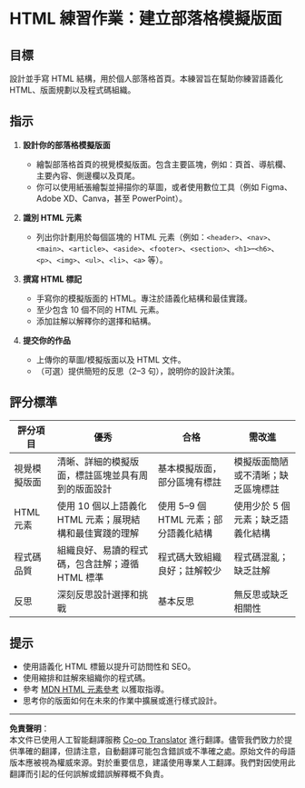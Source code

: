 <!--
CO_OP_TRANSLATOR_METADATA:
{
  "original_hash": "5a764667bbe82aa72ac0a67f4c97ff4a",
  "translation_date": "2025-10-03T08:57:05+00:00",
  "source_file": "3-terrarium/1-intro-to-html/assignment.md",
  "language_code": "hk"
}
-->
# HTML 練習作業：建立部落格模擬版面

## 目標

設計並手寫 HTML 結構，用於個人部落格首頁。本練習旨在幫助你練習語義化 HTML、版面規劃以及程式碼組織。

## 指示

1. **設計你的部落格模擬版面**
   - 繪製部落格首頁的視覺模擬版面。包含主要區塊，例如：頁首、導航欄、主要內容、側邊欄以及頁尾。
   - 你可以使用紙張繪製並掃描你的草圖，或者使用數位工具（例如 Figma、Adobe XD、Canva，甚至 PowerPoint）。

2. **識別 HTML 元素**
   - 列出你計劃用於每個區塊的 HTML 元素（例如：`<header>`、`<nav>`、`<main>`、`<article>`、`<aside>`、`<footer>`、`<section>`、`<h1>`–`<h6>`、`<p>`、`<img>`、`<ul>`、`<li>`、`<a>` 等）。

3. **撰寫 HTML 標記**
   - 手寫你的模擬版面的 HTML。專注於語義化結構和最佳實踐。
   - 至少包含 10 個不同的 HTML 元素。
   - 添加註解以解釋你的選擇和結構。

4. **提交你的作品**
   - 上傳你的草圖/模擬版面以及 HTML 文件。
   - （可選）提供簡短的反思（2–3 句），說明你的設計決策。

## 評分標準

| 評分項目         | 優秀                                                                                       | 合格                                                                           | 需改進                                                                         |
|------------------|------------------------------------------------------------------------------------------|--------------------------------------------------------------------------------|--------------------------------------------------------------------------------|
| 視覺模擬版面    | 清晰、詳細的模擬版面，標註區塊並具有周到的版面設計                                         | 基本模擬版面，部分區塊有標註                                                  | 模擬版面簡陋或不清晰；缺乏區塊標註                                            |
| HTML 元素        | 使用 10 個以上語義化 HTML 元素；展現結構和最佳實踐的理解                                   | 使用 5–9 個 HTML 元素；部分語義化結構                                         | 使用少於 5 個元素；缺乏語義化結構                                             |
| 程式碼品質       | 組織良好、易讀的程式碼，包含註解；遵循 HTML 標準                                           | 程式碼大致組織良好；註解較少                                                  | 程式碼混亂；缺乏註解                                                          |
| 反思             | 深刻反思設計選擇和挑戰                                                                   | 基本反思                                                                      | 無反思或缺乏相關性                                                            |

## 提示

- 使用語義化 HTML 標籤以提升可訪問性和 SEO。
- 使用縮排和註解來組織你的程式碼。
- 參考 [MDN HTML 元素參考](https://developer.mozilla.org/en-US/docs/Web/HTML/Element) 以獲取指導。
- 思考你的版面如何在未來的作業中擴展或進行樣式設計。

---

**免責聲明**：  
本文件已使用人工智能翻譯服務 [Co-op Translator](https://github.com/Azure/co-op-translator) 進行翻譯。儘管我們致力於提供準確的翻譯，但請注意，自動翻譯可能包含錯誤或不準確之處。原始文件的母語版本應被視為權威來源。對於重要信息，建議使用專業人工翻譯。我們對因使用此翻譯而引起的任何誤解或錯誤解釋概不負責。
